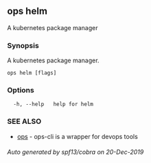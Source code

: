 ## ops helm

A kubernetes package manager

### Synopsis

A kubernetes package manager.

```
ops helm [flags]
```

### Options

```
  -h, --help   help for helm
```

### SEE ALSO

* [ops](ops.md)	 - ops-cli is a wrapper for devops tools

###### Auto generated by spf13/cobra on 20-Dec-2019
